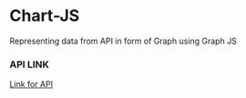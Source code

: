 # Chart-JS
Representing data from API in form of Graph using Graph JS

### API LINK

[Link for API](https://api.rootnet.in/covid19-in/unofficial/covid19india.org/statewise/history)
